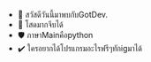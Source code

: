 - 👋 สวัสดีวันนี้มาพบกับGotDev.
- 💓 โสดมากจีบได้
- 🛡️ ภาษาMainคือpython
- ✔️ ใครอยากได้โปรแกรมอะไรฟรีๆทักigมาได้
